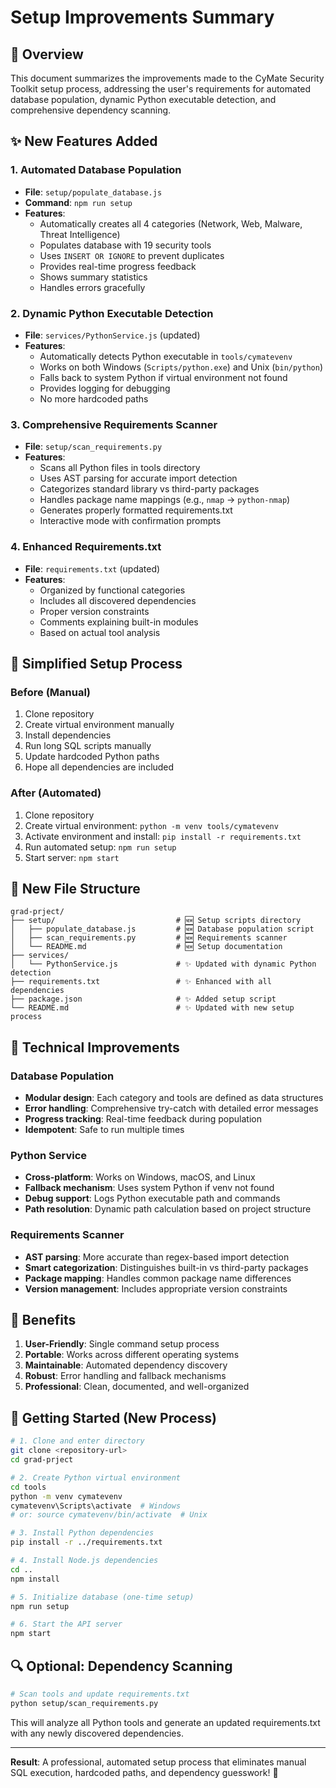# Setup Improvements Summary

## 🎯 Overview

This document summarizes the improvements made to the CyMate Security Toolkit setup process, addressing the user's requirements for automated database population, dynamic Python executable detection, and comprehensive dependency scanning.

## ✨ New Features Added

### 1. **Automated Database Population**
- **File**: `setup/populate_database.js`
- **Command**: `npm run setup`
- **Features**:
  - Automatically creates all 4 categories (Network, Web, Malware, Threat Intelligence)
  - Populates database with 19 security tools
  - Uses `INSERT OR IGNORE` to prevent duplicates
  - Provides real-time progress feedback
  - Shows summary statistics
  - Handles errors gracefully

### 2. **Dynamic Python Executable Detection**
- **File**: `services/PythonService.js` (updated)
- **Features**:
  - Automatically detects Python executable in `tools/cymatevenv`
  - Works on both Windows (`Scripts/python.exe`) and Unix (`bin/python`)
  - Falls back to system Python if virtual environment not found
  - Provides logging for debugging
  - No more hardcoded paths

### 3. **Comprehensive Requirements Scanner**
- **File**: `setup/scan_requirements.py`
- **Features**:
  - Scans all Python files in tools directory
  - Uses AST parsing for accurate import detection
  - Categorizes standard library vs third-party packages
  - Handles package name mappings (e.g., `nmap` → `python-nmap`)
  - Generates properly formatted requirements.txt
  - Interactive mode with confirmation prompts

### 4. **Enhanced Requirements.txt**
- **File**: `requirements.txt` (updated)
- **Features**:
  - Organized by functional categories
  - Includes all discovered dependencies
  - Proper version constraints
  - Comments explaining built-in modules
  - Based on actual tool analysis

## 🚀 Simplified Setup Process

### Before (Manual)
1. Clone repository
2. Create virtual environment manually
3. Install dependencies
4. Run long SQL scripts manually
5. Update hardcoded Python paths
6. Hope all dependencies are included

### After (Automated)
1. Clone repository
2. Create virtual environment: `python -m venv tools/cymatevenv`
3. Activate environment and install: `pip install -r requirements.txt`
4. Run automated setup: `npm run setup`
5. Start server: `npm start`

## 📁 New File Structure

```
grad-prject/
├── setup/                           # 🆕 Setup scripts directory
│   ├── populate_database.js         # 🆕 Database population script
│   ├── scan_requirements.py         # 🆕 Requirements scanner
│   └── README.md                    # 🆕 Setup documentation
├── services/
│   └── PythonService.js             # ✨ Updated with dynamic Python detection
├── requirements.txt                 # ✨ Enhanced with all dependencies
├── package.json                     # ✨ Added setup script
└── README.md                        # ✨ Updated with new setup process
```

## 🔧 Technical Improvements

### Database Population
- **Modular design**: Each category and tools are defined as data structures
- **Error handling**: Comprehensive try-catch with detailed error messages
- **Progress tracking**: Real-time feedback during population
- **Idempotent**: Safe to run multiple times

### Python Service
- **Cross-platform**: Works on Windows, macOS, and Linux
- **Fallback mechanism**: Uses system Python if venv not found
- **Debug support**: Logs Python executable path and commands
- **Path resolution**: Dynamic path calculation based on project structure

### Requirements Scanner
- **AST parsing**: More accurate than regex-based import detection
- **Smart categorization**: Distinguishes built-in vs third-party packages
- **Package mapping**: Handles common package name differences
- **Version management**: Includes appropriate version constraints

## 🎉 Benefits

1. **User-Friendly**: Single command setup process
2. **Portable**: Works across different operating systems
3. **Maintainable**: Automated dependency discovery
4. **Robust**: Error handling and fallback mechanisms
5. **Professional**: Clean, documented, and well-organized

## 🚀 Getting Started (New Process)

```bash
# 1. Clone and enter directory
git clone <repository-url>
cd grad-prject

# 2. Create Python virtual environment
cd tools
python -m venv cymatevenv
cymatevenv\Scripts\activate  # Windows
# or: source cymatevenv/bin/activate  # Unix

# 3. Install Python dependencies
pip install -r ../requirements.txt

# 4. Install Node.js dependencies
cd ..
npm install

# 5. Initialize database (one-time setup)
npm run setup

# 6. Start the API server
npm start
```

## 🔍 Optional: Dependency Scanning

```bash
# Scan tools and update requirements.txt
python setup/scan_requirements.py
```

This will analyze all Python tools and generate an updated requirements.txt with any newly discovered dependencies.

---

**Result**: A professional, automated setup process that eliminates manual SQL execution, hardcoded paths, and dependency guesswork! 🎯 